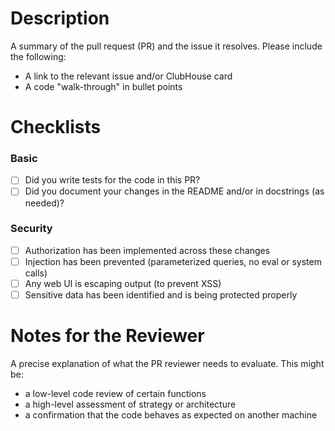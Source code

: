 # Description

A summary of the pull request (PR) and the issue it resolves. Please include the following:
* A link to the relevant issue and/or ClubHouse card
* A code "walk-through" in bullet points

# Checklists

### Basic

- [ ] Did you write tests for the code in this PR?
- [ ] Did you document your changes in the README and/or in docstrings (as needed)?

### Security

- [ ] Authorization has been implemented across these changes
- [ ] Injection has been prevented (parameterized queries, no eval or system calls)
- [ ] Any web UI is escaping output (to prevent XSS)
- [ ] Sensitive data has been identified and is being protected properly

# Notes for the Reviewer

A precise explanation of what the PR reviewer needs to evaluate. This might be:

* a low-level code review of certain functions
* a high-level assessment of strategy or architecture
* a confirmation that the code behaves as expected on another machine
